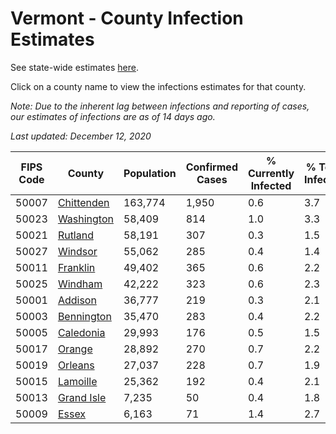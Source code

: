 # Vermont - County Infection Estimates

See state-wide estimates [here](/infections/us-vt).

Click on a county name to view the infections estimates for that county.

*Note: Due to the inherent lag between infections and reporting of cases, our estimates of infections are as of 14 days ago.*

*Last updated: December 12, 2020*

|   FIPS Code |                   County |   Population |   Confirmed Cases |   % Currently Infected |   % Total Infected |
|-------------|--------------------------|--------------|-------------------|------------------------|--------------------|
|       50007 | [Chittenden](chittenden) |      163,774 |             1,950 |                    0.6 |                3.7 |
|       50023 | [Washington](washington) |       58,409 |               814 |                    1.0 |                3.3 |
|       50021 |       [Rutland](rutland) |       58,191 |               307 |                    0.3 |                1.5 |
|       50027 |       [Windsor](windsor) |       55,062 |               285 |                    0.4 |                1.4 |
|       50011 |     [Franklin](franklin) |       49,402 |               365 |                    0.6 |                2.2 |
|       50025 |       [Windham](windham) |       42,222 |               323 |                    0.6 |                2.3 |
|       50001 |       [Addison](addison) |       36,777 |               219 |                    0.3 |                2.1 |
|       50003 | [Bennington](bennington) |       35,470 |               283 |                    0.4 |                2.2 |
|       50005 |   [Caledonia](caledonia) |       29,993 |               176 |                    0.5 |                1.5 |
|       50017 |         [Orange](orange) |       28,892 |               270 |                    0.7 |                2.2 |
|       50019 |       [Orleans](orleans) |       27,037 |               228 |                    0.7 |                1.9 |
|       50015 |     [Lamoille](lamoille) |       25,362 |               192 |                    0.4 |                2.1 |
|       50013 | [Grand Isle](grand-isle) |        7,235 |                50 |                    0.4 |                1.8 |
|       50009 |           [Essex](essex) |        6,163 |                71 |                    1.4 |                2.7 |